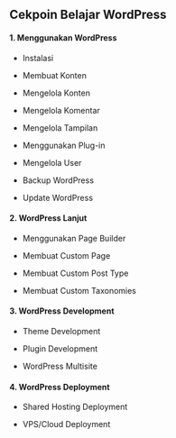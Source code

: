 ## Cekpoin Belajar WordPress

#### 1. Menggunakan WordPress

- Instalasi

- Membuat Konten

- Mengelola Konten

- Mengelola Komentar

- Mengelola Tampilan

- Menggunakan Plug-in

- Mengelola User

- Backup WordPress

- Update WordPress

#### 2. WordPress Lanjut

- Menggunakan Page Builder

- Membuat Custom Page

- Membuat Custom Post Type

- Membuat Custom Taxonomies

#### 3. WordPress Development

- Theme Development

- Plugin Development

- WordPress Multisite

#### 4. WordPress Deployment

- Shared Hosting Deployment

- VPS/Cloud Deployment
